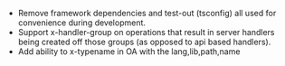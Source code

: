 * Remove framework dependencies and test-out (tsconfig) all used for convenience during development.
* Support x-handler-group on operations that result in server handlers being created off those groups (as opposed to api based handlers).
* Add ability to x-typename in OA with the lang,lib,path,name
